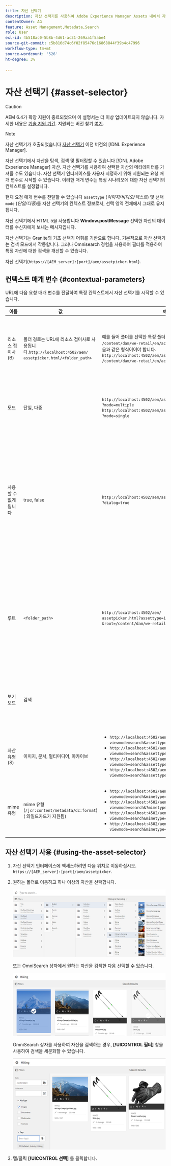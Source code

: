 ```yaml
---
title: 자산 선택기
description: 자산 선택기를 사용하여 Adobe Experience Manager Assets 내에서 자산에 대한 메타데이터를 검색, 필터링, 탐색 및 가져오는 방법을 알아봅니다. 자산 선택기 인터페이스를 사용자 지정하는 방법도 알아봅니다.
contentOwner: AG
feature: Asset Management,Metadata,Search
role: User
exl-id: 4b518ac0-5b8b-4d61-ac31-269aa1f5abe4
source-git-commit: c5b816d74c6f02f85476d16868844f39b4c47996
workflow-type: tm+mt
source-wordcount: '526'
ht-degree: 3%

---
```


# 자산 선택기 {#asset-selector}

>[!CAUTION]
>
>AEM 6.4가 확장 지원이 종료되었으며 이 설명서는 더 이상 업데이트되지 않습니다. 자세한 내용은 [기술 지원 기간](https://helpx.adobe.com/kr/support/programs/eol-matrix.html). 지원되는 버전 찾기 [여기](https://experienceleague.adobe.com/docs/).

>[!NOTE]
>
>자산 선택기가 호출되었습니다 [자산 선택기](https://helpx.adobe.com/experience-manager/6-2/assets/using/asset-picker.html) 이전 버전의 [!DNL Experience Manager].

자산 선택기에서 자산을 탐색, 검색 및 필터링할 수 있습니다 [!DNL Adobe Experience Manager] 자산. 자산 선택기를 사용하여 선택한 자산의 메타데이터를 가져올 수도 있습니다. 자산 선택기 인터페이스를 사용자 지정하기 위해 지원되는 요청 매개 변수로 시작할 수 있습니다. 이러한 매개 변수는 특정 시나리오에 대한 자산 선택기의 컨텍스트를 설정합니다.

현재 요청 매개 변수를 전달할 수 있습니다 `assettype` (*이미지/비디오/텍스트*) 및 선택 `mode` (*단일/다중*)를 자산 선택기의 컨텍스트 정보로서, 선택 영역 전체에서 그대로 유지됩니다.

자산 선택기에서 HTML 5을 사용합니다 **Window.postMessage** 선택한 자산의 데이터를 수신자에게 보내는 메시지입니다.

자산 선택기는 Granite의 기초 선택기 어휘를 기반으로 합니다. 기본적으로 자산 선택기는 검색 모드에서 작동합니다. 그러나 Omnisearch 경험을 사용하여 필터를 적용하여 특정 자산에 대한 검색을 개선할 수 있습니다.

자산 선택기(`https://[AEM_server]:[port]/aem/assetpicker.html`).

## 컨텍스트 매개 변수 {#contextual-parameters}

URL에 다음 요청 매개 변수를 전달하여 특정 컨텍스트에서 자산 선택기를 시작할 수 있습니다.

| 이름 | 값 | 예 | 용도 |
|---|---|---|---|
| 리소스 접미사(B) | 폴더 경로는 URL에 리소스 접미사로 사용됩니다.`http://localhost:4502/aem/`<br>`assetpicker.html/<folder_path>` | 예를 들어 폴더를 선택한 특정 폴더가 있는 자산 선택기를 시작하려면 `/content/dam/we-retail/en/activities` 선택한 경우 URL은 다음과 같은 형식이어야 합니다. `http://localhost:4502/aem/assetpicker.html`<br>`/content/dam/we-retail/en/activities?assettype=images` | 자산 선택기를 시작할 때 특정 폴더를 선택해야 하는 경우 이 폴더를 리소스 접미사로 전달합니다. |
| 모드 | 단일, 다중 | `http://localhost:4502/aem/assetpicker.html`<br>`?mode=multiple` <br> `http://localhost:4502/aem/assetpicker.html`<br>`?mode=single` | 여러 모드에서 자산 선택기를 사용하여 여러 자산을 동시에 선택할 수 있습니다. |
| 사용할 수 없게 됩니다 | true, false | `http://localhost:4502/aem/assetpicker.html`<br>`?dialog=true` | 이러한 매개 변수를 사용하여 자산 선택기를 Granite 대화 상자로 엽니다. 이 옵션은 Granite Path Field를 통해 자산 선택기를 시작하고 pickerSrc URL로 구성하는 경우에만 적용할 수 있습니다. |
| 루트 | `<folder_path>` | `http://localhost:4502/aem/`<br>`assetpicker.html?assettype=images`<br>`&root=/content/dam/we-retail/en/activities` | 이 옵션을 사용하여 자산 선택기의 루트 폴더를 지정합니다. 이 경우 자산 선택기를 사용하여 루트 폴더 아래에 하위 자산(직접/간접)만 선택할 수 있습니다. |
| 보기 모드 | 검색 |  | 자산 유형 및 MIME 유형 매개 변수와 함께 검색 모드에서 자산 선택기를 실행하려면 |
| 자산 유형(S) | 이미지, 문서, 멀티미디어, 아카이브 | <ul><li>`http://localhost:4502/aem/assetpicker.html?viewmode=search&assettype=images`</li> <li>`http://localhost:4502/aem/assetpicker.html?viewmode=search&assettype=documents`</li> <li>`http://localhost:4502/aem/assetpicker.html?viewmode=search&assettype=multimedia`</li> <li>`http://localhost:4502/aem/assetpicker.html?viewmode=search&assettype=archives`</li> | 전달된 값에 따라 자산 유형을 필터링하려면 이 옵션을 사용합니다. |
| mime 유형 | mime 유형(`/jcr:content/metadata/dc:format`)( 와일드카드가 지원됨) | <ul><li>`http://localhost:4502/aem/assetpicker.html?viewmode=search&mimetype=image/png`</li>  <li>`http://localhost:4502/aem/assetpicker.html?viewmode=search&?mimetype=*png`</li>  <li>`http://localhost:4502/aem/assetpicker.html?viewmode=search&mimetype=*presentation`</li>  <li>`http://localhost:4502/aem/assetpicker?viewmode=search&mimetype=*presentation&mimetype=*png`</li></ul> | MIME 유형에 따라 자산을 필터링하려면 이 함수를 사용하십시오 |

## 자산 선택기 사용 {#using-the-asset-selector}

1. 자산 선택기 인터페이스에 액세스하려면 다음 위치로 이동하십시오. `https://[AEM_server]:[port]/aem/assetpicker`.
1. 원하는 폴더로 이동하고 하나 이상의 자산을 선택합니다.

   ![chlimage_1-441](assets/chlimage_1-441.png)

   또는 OmniSearch 상자에서 원하는 자산을 검색한 다음 선택할 수 있습니다.

   ![chlimage_1-442](assets/chlimage_1-442.png)

   OmniSearch 상자를 사용하여 자산을 검색하는 경우, **[!UICONTROL 필터]** 창을 사용하여 검색을 세분화할 수 있습니다.

   ![chlimage_1-443](assets/chlimage_1-443.png)

1. 탭/클릭 **[!UICONTROL 선택]** 를 클릭합니다.
